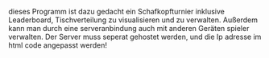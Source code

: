 dieses Programm ist dazu gedacht ein Schafkopfturnier inklusive Leaderboard, Tischverteilung zu visualisieren und zu verwalten.
Außerdem kann man durch eine serveranbindung auch mit anderen Geräten spieler verwalten.
Der Server muss seperat gehostet werden, und die Ip adresse im html code angepasst werden!
